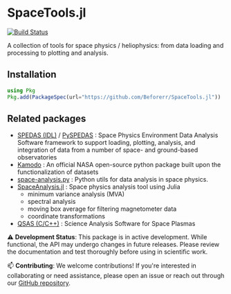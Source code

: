 # SpaceTools.jl

[![Build Status](https://github.com/Beforerr/SpaceTools.jl/actions/workflows/CI.yml/badge.svg?branch=main)](https://github.com/Beforerr/SpaceTools.jl/actions/workflows/CI.yml?query=branch%3Amain)

A collection of tools for space physics / heliophysics: from data loading and processing to plotting and analysis.

## Installation

```julia
using Pkg
Pkg.add(PackageSpec(url="https://github.com/Beforerr/SpaceTools.jl"))
```

## Related packages

- [SPEDAS (IDL)](https://spedas.org) / [PySPEDAS](https://github.com/SPEDAS/PySPEDAS) : Space Physics Environment Data Analysis Software framework to support loading, plotting, analysis, and integration of data from a number of space- and ground-based observatories
- [Kamodo](https://nasa.github.io/Kamodo/) : An official NASA open-source python package built upon the functionalization of datasets
- [space-analysis.py](https://github.com/Beforerr/space-analysis.py) : Python utils for data analysis in space physics.
- [SpaceAnalysis.jl](https://henry2004y.github.io/VisAnaJulia/dev/) : Space physics analysis tool using Julia
    - minimum variance analysis (MVA)
    - spectral analysis
    - moving box average for filtering magnetometer data
    - coordinate transformations
- [QSAS (C/C++)](http://www.sp.ph.ic.ac.uk/csc-web/QSAS/) : Science Analysis Software for Space Plasmas

⚠️ **Development Status**: This package is in active development. While functional, the API may undergo changes in future releases. Please review the documentation and test thoroughly before using in scientific work.

📫 **Contributing**: We welcome contributions! If you're interested in collaborating or need assistance, please open an issue or reach out through our [GitHub repository](https://github.com/Beforerr/SpaceTools.jl).
